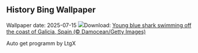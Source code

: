 ## History Bing Wallpaper
Wallpaper date: 2025-07-15
![](https://www.bing.com/th?id=OHR.YoungShark_EN-US4689572794_UHD.jpg&w=1000)Download: [Young blue shark swimming off the coast of Galicia, Spain (© Damocean/Getty Images)](https://www.bing.com/th?id=OHR.YoungShark_EN-US4689572794_UHD.jpg)

Auto get programm by LtgX
